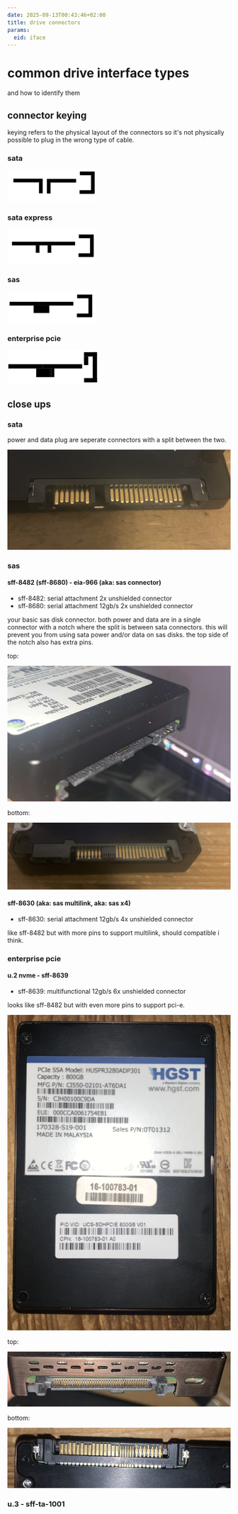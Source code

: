 ```yaml
---
date: 2025-09-13T00:43:46+02:00
title: drive connectors
params:
  eid: iface
---
```


# common drive interface types
and how to identify them

## connector keying

keying refers to the physical layout of the connectors so it's not physically possible to plug in the wrong type of cable.

### sata
![](key-sata.png)

### sata express
![](key-sata-exp.png)

### sas
![](key-sas.png)

### enterprise pcie
![](key-ent-pci.png)

## close ups

### sata

power and data plug are seperate connectors with a split between the two.

![badsata](badsata.jpg)

### sas

#### sff-8482 (sff-8680) - eia-966 (aka: sas connector)
* sff-8482: serial attachment 2x unshielded connector
* sff-8680: serial attachment 12gb/s 2x unshielded connector 

your basic sas disk connector. both power and data are in a single connector with a notch where the split is between sata connectors. this will prevent you from using sata power and/or data on sas disks. the top side of the notch also has extra pins.

top:

![sastop](sastop.jpg)

bottom:

![sasbottom](sasbottom.jpg)

#### sff-8630 (aka: sas multilink, aka: sas x4)
* sff-8630: serial attachment 12gb/s 4x unshielded connector

like sff-8482 but with more pins to support multilink, should compatible i think.

### enterprise pcie

#### u.2 nvme - sff-8639
* sff-8639: multifunctional 12gb/s 6x unshielded connector

looks like sff-8482 but with even more pins to support pci-e.

![sn100](sn100.jpg)

top:

![sn100top](sn100top.jpg)

bottom:

![sn100bottom](sn100bottom.jpg)

### u.3 - sff-ta-1001
